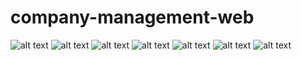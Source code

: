 # company-management-web
![alt text]([https://i.imgur.com/CnUgU9z.png](https://i.imgur.com/0hYyF9c.png))
![alt text]([[https://i.imgur.com/CnUgU9z.png](https://i.imgur.com/0hYyF9c.png)](https://i.imgur.com/ZdtTZNY.png))
![alt text]([https://i.imgur.com/CnUgU9z.png](https://i.imgur.com/0hYyF9c.png))
![alt text]([https://i.imgur.com/CnUgU9z.png](https://i.imgur.com/0hYyF9c.png))
![alt text]([https://i.imgur.com/CnUgU9z.png](https://i.imgur.com/0hYyF9c.png))
![alt text]([https://i.imgur.com/CnUgU9z.png](https://i.imgur.com/0hYyF9c.png))
![alt text]([https://i.imgur.com/CnUgU9z.png](https://i.imgur.com/0hYyF9c.png))
